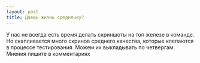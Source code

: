 ```yaml
---
layout: post
title: Даешь жизнь среднячку?
---
```


У нас не всегда есть время делать скриншоты на топ железе в команде. Но скапливается много скринов среднего качества, которые клепаются в процессе тестирования. Можем их выкладывать по четвергам. Мнения пишите в комментариях
<div id="vk_poll_screenshots"></div>
<script type="text/javascript">
VK.Widgets.Poll("vk_poll_screenshots", {width: auto}, "201838734_3bfaa29ac775d30281");
</script>
